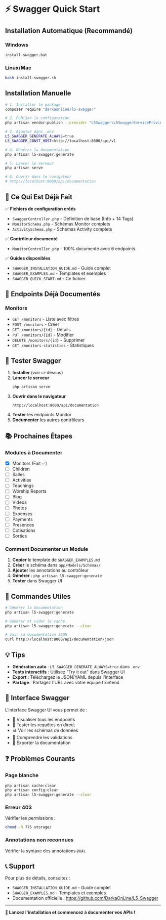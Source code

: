 # ⚡ Swagger Quick Start

## Installation Automatique (Recommandé)

### Windows
```bash
install-swagger.bat
```

### Linux/Mac
```bash
bash install-swagger.sh
```

## Installation Manuelle

```bash
# 1. Installer le package
composer require "darkaonline/l5-swagger"

# 2. Publier la configuration
php artisan vendor:publish --provider "L5Swagger\L5SwaggerServiceProvider"

# 3. Ajouter dans .env
L5_SWAGGER_GENERATE_ALWAYS=true
L5_SWAGGER_CONST_HOST=http://localhost:8000/api/v1

# 4. Générer la documentation
php artisan l5-swagger:generate

# 5. Lancer le serveur
php artisan serve

# 6. Ouvrir dans le navigateur
# http://localhost:8000/api/documentation
```

## 🎯 Ce Qui Est Déjà Fait

✅ **Fichiers de configuration créés**
- `SwaggerController.php` - Définition de base (Info + 14 Tags)
- `MonitorSchema.php` - Schémas Monitor complets
- `ActivitySchema.php` - Schémas Activity complets

✅ **Contrôleur documenté**
- `MonitorController.php` - 100% documenté avec 6 endpoints

✅ **Guides disponibles**
- `SWAGGER_INSTALLATION_GUIDE.md` - Guide complet
- `SWAGGER_EXAMPLES.md` - Templates et exemples
- `SWAGGER_QUICK_START.md` - Ce fichier

## 📝 Endpoints Déjà Documentés

### Monitors
- `GET /monitors` - Liste avec filtres
- `POST /monitors` - Créer
- `GET /monitors/{id}` - Détails
- `PUT /monitors/{id}` - Modifier
- `DELETE /monitors/{id}` - Supprimer
- `GET /monitors-statistics` - Statistiques

## 🚀 Tester Swagger

1. **Installer** (voir ci-dessus)
2. **Lancer le serveur**
   ```bash
   php artisan serve
   ```
3. **Ouvrir dans le navigateur**
   ```
   http://localhost:8000/api/documentation
   ```
4. **Tester** les endpoints Monitor
5. **Documenter** les autres contrôleurs

## 📚 Prochaines Étapes

### Modules à Documenter

- [x] Monitors (Fait ✅)
- [ ] Children
- [ ] Salles
- [ ] Activities
- [ ] Teachings
- [ ] Worship Reports
- [ ] Blog
- [ ] Videos
- [ ] Photos
- [ ] Expenses
- [ ] Payments
- [ ] Presences
- [ ] Cotisations
- [ ] Sorties

### Comment Documenter un Module

1. **Copier** le template de `SWAGGER_EXAMPLES.md`
2. **Créer** le schéma dans `app/Models/Schemas/`
3. **Ajouter** les annotations au contrôleur
4. **Générer** : `php artisan l5-swagger:generate`
5. **Tester** dans Swagger UI

## 🔄 Commandes Utiles

```bash
# Générer la documentation
php artisan l5-swagger:generate

# Générer et vider le cache
php artisan l5-swagger:generate --clear

# Voir la documentation JSON
curl http://localhost:8000/api/documentation/json
```

## 💡 Tips

- **Génération auto** : `L5_SWAGGER_GENERATE_ALWAYS=true` dans `.env`
- **Tests interactifs** : Utilisez "Try it out" dans Swagger UI
- **Export** : Téléchargez le JSON/YAML depuis l'interface
- **Partage** : Partagez l'URL avec votre équipe frontend

## 🎨 Interface Swagger

L'interface Swagger UI vous permet de :
- 📖 Visualiser tous les endpoints
- 🧪 Tester les requêtes en direct
- 📊 Voir les schémas de données
- 📝 Comprendre les validations
- 💾 Exporter la documentation

## ❓ Problèmes Courants

### Page blanche
```bash
php artisan cache:clear
php artisan config:clear
php artisan l5-swagger:generate --clear
```

### Erreur 403
Vérifier les permissions :
```bash
chmod -R 775 storage/
```

### Annotations non reconnues
Vérifier la syntaxe des annotations `@OA\`

## 📞 Support

Pour plus de détails, consultez :
- `SWAGGER_INSTALLATION_GUIDE.md` - Guide complet
- `SWAGGER_EXAMPLES.md` - Templates et exemples
- Documentation officielle : https://github.com/DarkaOnLine/L5-Swagger

---

**🚀 Lancez l'installation et commencez à documenter vos APIs !**
